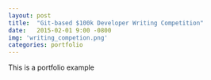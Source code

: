 ```yaml
---
layout: post
title:  "Git-based $100k Developer Writing Competition"
date:   2015-02-01 9:00 -0800
img: 'writing_competion.png'
categories: portfolio
---
```


This is a portfolio example